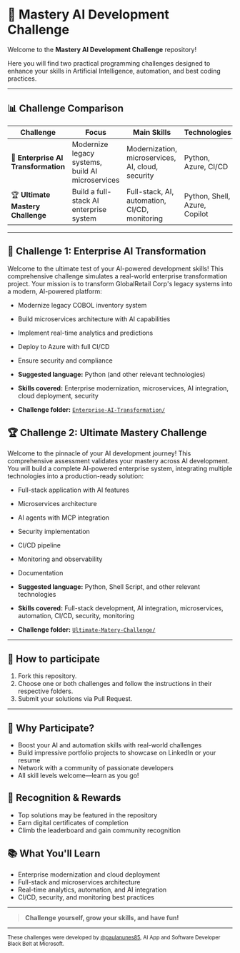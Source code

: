 # 🤖 Mastery AI Development Challenge


Welcome to the **Mastery AI Development Challenge** repository!


Here you will find two practical programming challenges designed to enhance your skills in Artificial Intelligence, automation, and best coding practices.

---

## 📊 Challenge Comparison

| Challenge | Focus | Main Skills | Technologies | Folder |
|-----------|-------|------------|--------------|--------|
| 🏢 **Enterprise AI Transformation** | Modernize legacy systems, build AI microservices | Modernization, microservices, AI, cloud, security | Python, Azure, CI/CD | [`Enterprise-AI-Transformation/`](/Enterprise-AI-Transformation/README.md) |
| 🏆 **Ultimate Mastery Challenge** | Build a full-stack AI enterprise system | Full-stack, AI, automation, CI/CD, monitoring | Python, Shell, Azure, Copilot | [`Ultimate-Matery-Challenge/`](Ultimate-Matery-Challenge/README.md) |

---


## 🏢 Challenge 1: Enterprise AI Transformation
Welcome to the ultimate test of your AI-powered development skills! This comprehensive challenge simulates a real-world enterprise transformation project. Your mission is to transform GlobalRetail Corp's legacy systems into a modern, AI-powered platform:

- Modernize legacy COBOL inventory system
- Build microservices architecture with AI capabilities
- Implement real-time analytics and predictions
- Deploy to Azure with full CI/CD
- Ensure security and compliance

- **Suggested language:** Python (and other relevant technologies)
- **Skills covered:** Enterprise modernization, microservices, AI integration, cloud deployment, security
- **Challenge folder:** [`Enterprise-AI-Transformation/`](/Enterprise-AI-Transformation/README.md)


## 🏆 Challenge 2: Ultimate Mastery Challenge
Welcome to the pinnacle of your AI development journey! This comprehensive assessment validates your mastery across AI development. You will build a complete AI-powered enterprise system, integrating multiple technologies into a production-ready solution:

- Full-stack application with AI features
- Microservices architecture
- AI agents with MCP integration
- Security implementation
- CI/CD pipeline
- Monitoring and observability
- Documentation

- **Suggested language:** Python, Shell Script, and other relevant technologies
- **Skills covered:** Full-stack development, AI integration, microservices, automation, CI/CD, security, monitoring
- **Challenge folder:** [`Ultimate-Matery-Challenge/`](Ultimate-Matery-Challenge/README.md)

---

## 📝 How to participate
1. Fork this repository.
2. Choose one or both challenges and follow the instructions in their respective folders.
3. Submit your solutions via Pull Request.

---

## 🚀 Why Participate?

- Boost your AI and automation skills with real-world challenges
- Build impressive portfolio projects to showcase on LinkedIn or your resume
- Network with a community of passionate developers
- All skill levels welcome—learn as you go!

## 🥇 Recognition & Rewards

- Top solutions may be featured in the repository
- Earn digital certificates of completion
- Climb the leaderboard and gain community recognition


## 📚 What You'll Learn

- Enterprise modernization and cloud deployment
- Full-stack and microservices architecture
- Real-time analytics, automation, and AI integration
- CI/CD, security, and monitoring best practices

---

> **Challenge yourself, grow your skills, and have fun!**

---

<sub>These challenges were developed by [@paulanunes85](https://github.com/paulanunes85), AI App and Software Developer Black Belt at Microsoft.</sub>
